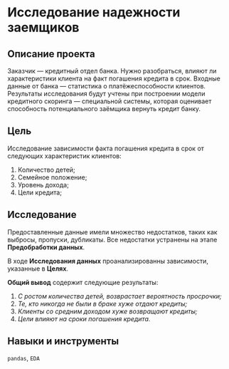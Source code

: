 # Исследование надежности заемщиков

## Описание проекта

Заказчик — кредитный отдел банка. Нужно разобраться, влияют ли характеристики клиента на факт погашения кредита в срок. Входные данные от банка — статистика о платёжеспособности клиентов.
Результаты исследования будут учтены при построении модели кредитного скоринга — специальной системы, которая оценивает способность потенциального заёмщика вернуть кредит банку.

## Цель

Исследование зависимости факта погашения кредита в срок от следующих характеристик клиентов:
1. Количество детей;
2. Семейное положение;
3. Уровень дохода;
4. Цели кредита;

## Исследование

Предоставленные данные имели множество недостатков, таких как выбросы, пропуски, дубликаты. Все недостатки устранены на этапе **Предобработки данных**.

В ходе **Исследования данных** проанализированны зависимости, указанные в **Целях**.

**Общий вывод** содержит следующие результаты:
1. *С ростом количества детей, возврастает вероятность просрочки;*
2. *Те, кто никогда не были в браке хуже отдают кредиты;*
3. *Клиенты со средним доходом хуже возвращают кредиты;*
4. *Цели влияют на сроки погашения кредита.*

## Навыки и инструменты

`pandas`, `EDA`
